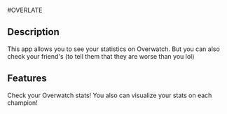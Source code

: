 #OVERLATE

## Description
This app allows you to see your statistics on Overwatch. But you can also check your friend's (to tell them that they are worse than you lol)

## Features
Check your Overwatch stats!
You also can visualize your stats on each champion!